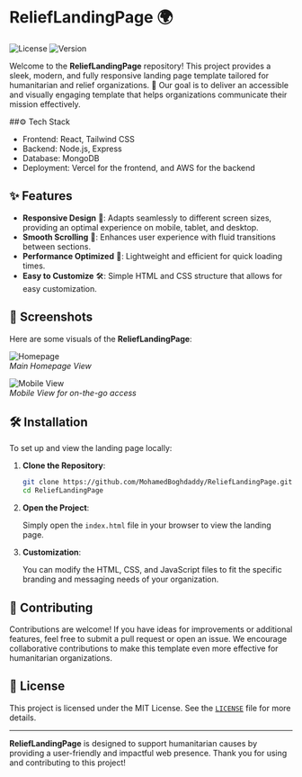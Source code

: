 # ReliefLandingPage 🌍

![License](https://img.shields.io/github/license/MohamedBoghdaddy/ReliefLandingPage)
![Version](https://img.shields.io/github/v/release/MohamedBoghdaddy/ReliefLandingPage)

Welcome to the **ReliefLandingPage** repository! This project provides a sleek, modern, and fully responsive landing page template tailored for humanitarian and relief organizations. 🏥 Our goal is to deliver an accessible and visually engaging template that helps organizations communicate their mission effectively.

##⚙️ Tech Stack

- Frontend: React, Tailwind CSS
- Backend: Node.js, Express
- Database: MongoDB
- Deployment: Vercel for the frontend, and AWS for the backend


## ✨ Features

- **Responsive Design** 📱: Adapts seamlessly to different screen sizes, providing an optimal experience on mobile, tablet, and desktop.
- **Smooth Scrolling** 🌟: Enhances user experience with fluid transitions between sections.
- **Performance Optimized** 🚀: Lightweight and efficient for quick loading times.
- **Easy to Customize** 🛠️: Simple HTML and CSS structure that allows for easy customization.

## 📸 Screenshots

Here are some visuals of the **ReliefLandingPage**:

![Homepage](https://path/to/homepage-screenshot.png)  
*Main Homepage View*

![Mobile View](https://path/to/mobile-view-screenshot.png)  
*Mobile View for on-the-go access*

## 🛠️ Installation

To set up and view the landing page locally:

1. **Clone the Repository**:

   ```bash
   git clone https://github.com/MohamedBoghdaddy/ReliefLandingPage.git
   cd ReliefLandingPage
   ```

2. **Open the Project**:

   Simply open the `index.html` file in your browser to view the landing page.

3. **Customization**:

   You can modify the HTML, CSS, and JavaScript files to fit the specific branding and messaging needs of your organization.

## 🤝 Contributing

Contributions are welcome! If you have ideas for improvements or additional features, feel free to submit a pull request or open an issue. We encourage collaborative contributions to make this template even more effective for humanitarian organizations.

## 📜 License

This project is licensed under the MIT License. See the [`LICENSE`](LICENSE) file for more details.

---

**ReliefLandingPage** is designed to support humanitarian causes by providing a user-friendly and impactful web presence. Thank you for using and contributing to this project!
